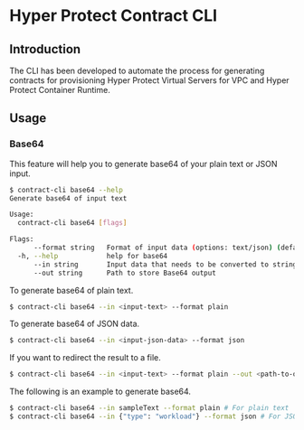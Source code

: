 # Hyper Protect Contract CLI

## Introduction

The CLI has been developed to automate the process for generating contracts for provisioning Hyper Protect Virtual Servers for VPC and Hyper Protect Container Runtime.

## Usage

### Base64

This feature will help you to generate base64 of your plain text or JSON input.

```bash
$ contract-cli base64 --help
Generate base64 of input text

Usage:
  contract-cli base64 [flags]

Flags:
      --format string   Format of input data (options: text/json) (default "text")
  -h, --help            help for base64
      --in string       Input data that needs to be converted to string
      --out string      Path to store Base64 output
```

To generate base64 of plain text.
```bash
$ contract-cli base64 --in <input-text> --format plain
```

To generate base64 of JSON data.
```bash
$ contract-cli base64 --in <input-json-data> --format json
```

If you want to redirect the result to a file.
```bash
$ contract-cli base64 --in <input-text> --format plain --out <path-to-output-file>
```

The following is an example to generate base64.
```bash
$ contract-cli base64 --in sampleText --format plain # For plain text
$ contract-cli base64 --in {"type": "workload"} --format json # For JSON text
```
